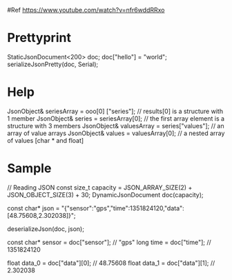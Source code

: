 #Ref
https://www.youtube.com/watch?v=nfr6wddRRxo

# Prettyprint
StaticJsonDocument<200> doc;
doc["hello"] = "world";
serializeJsonPretty(doc, Serial);

# Help
  JsonObject& seriesArray = ooo[0] ["series"]; // results[0] is a structure with 1 member
  JsonObject& series      = seriesArray[0]; // the first array element is a structure with 3 members
  JsonObject& valuesArray = series["values"]; // an array of value arrays
  JsonObject& values      = valuesArray[0]; // a nested array of values [char * and float]
  
# Sample
  // Reading JSON
  const size_t capacity = JSON_ARRAY_SIZE(2) + JSON_OBJECT_SIZE(3) + 30;
  DynamicJsonDocument doc(capacity);

  const char* json = "{\"sensor\":\"gps\",\"time\":1351824120,\"data\":[48.75608,2.302038]}";

  deserializeJson(doc, json);

  const char* sensor = doc["sensor"]; // "gps"
  long time = doc["time"]; // 1351824120

  float data_0 = doc["data"][0]; // 48.75608
  float data_1 = doc["data"][1]; // 2.302038
  